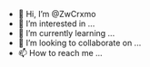 - 👋 Hi, I’m @ZwCrxmo
- 👀 I’m interested in ...
- 🌱 I’m currently learning ...
- 💞️ I’m looking to collaborate on ...
- 📫 How to reach me ...

<!---
ZwCrxmo/ZwCrxmo is a ✨ special ✨ repository because its `README.md` (this file) appears on your GitHub profile.
You can click the Preview link to take a look at your changes.
--->
